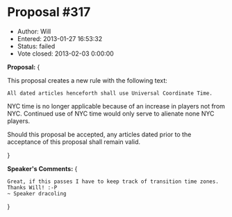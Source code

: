 Proposal #317
============= 
* Author: Will
* Entered: 2013-01-27 16:53:32
* Status: failed
* Vote closed: 2013-02-03 0:00:00

__Proposal:__
{

This proposal creates a new rule with the following text:
    
    All dated articles henceforth shall use Universal Coordinate Time.

NYC time is no longer applicable because of an increase in players not
from NYC. Continued use of NYC time would only serve to alienate none
NYC players.

Should this proposal be accepted, any articles dated prior to the
acceptance of this proposal shall remain valid.

}

__Speaker's Comments:__
{

    Great, if this passes I have to keep track of transition time zones. 
    Thanks Will! :-P
    ~ Speaker dracoling

}
